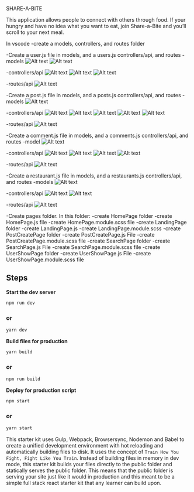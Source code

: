 SHARE-A-BITE

This application allows people to connect with others through food.
If your hungry and have no idea what you want to eat, join Share-a-Bite and you’ll scroll to your next meal.

In vscode
-create a models, controllers, and routes folder
	  
-Create a user.js file in models, and a users.js controllers/api, and routes
-models
![Alt text](<Screenshot 2024-03-20 at 10.48.21 PM.png>)
![Alt text](<Screenshot 2024-03-20 at 10.44.23 PM.png>)

-controllers/api
![Alt text](<Screenshot 2024-03-20 at 10.46.01 PM.png>)
![Alt text](<Screenshot 2024-03-20 at 10.46.50 PM.png>)
![Alt text](<Screenshot 2024-03-20 at 10.49.21 PM.png>)

-routes/api
![Alt text](<Screenshot 2024-03-20 at 10.52.44 PM.png>)

-Create a post.js file in models, and a posts.js controllers/api, and routes
-models
![Alt text](<Screenshot 2024-03-20 at 10.56.37 PM.png>)

-controllers/api
![Alt text](<Screenshot 2024-03-20 at 10.57.42 PM.png>)
![Alt text](<Screenshot 2024-03-20 at 10.58.56 PM.png>)
![Alt text](<Screenshot 2024-03-20 at 11.00.27 PM.png>)
![Alt text](<Screenshot 2024-03-20 at 11.01.17 PM.png>)
![Alt text](<Screenshot 2024-03-20 at 11.02.31 PM.png>)

-routes/api
![Alt text](<Screenshot 2024-03-20 at 10.55.48 PM.png>)

-Create a comment.js file in models, and a comments.js controllers/api, and routes
-model
![Alt text](<Screenshot 2024-03-20 at 11.04.24 PM.png>)

-controllers/api
![Alt text](<Screenshot 2024-03-20 at 11.14.52 PM.png>)
![Alt text](<Screenshot 2024-03-20 at 11.15.50 PM.png>)
![Alt text](<Screenshot 2024-03-20 at 11.16.49 PM.png>)
![Alt text](<Screenshot 2024-03-20 at 11.19.04 PM.png>)

-routes/api
![Alt text](<Screenshot 2024-03-20 at 11.20.44 PM.png>)

-Create a restaurant.js file in models, and a restaurants.js controllers/api, and routes
-models
![Alt text](<Screenshot 2024-03-20 at 11.22.19 PM.png>)

-controllers/api
![Alt text](<Screenshot 2024-03-20 at 11.24.12 PM.png>)
![Alt text](<Screenshot 2024-03-20 at 11.24.52 PM.png>)

-routes/api
![Alt text](<Screenshot 2024-03-20 at 11.25.59 PM.png>)

-Create pages folder. In this folder:
	-create HomePage folder
		-create HomePage.js file
		-create HomePage.module.scss file
	-create LandingPage folder
		-create LandingPage.js
		-create LandingPage.module.scss
	-create PostCreatePage folder
		-create PostCreatePage.js File
		-create PostCreatePage.module.scss file
	-create SearchPage folder
		-create SearchPage.js File
		-create SearchPage.module.scss file
	-create UserShowPage folder
		-create UserShowPage.js File
		-create UserShowPage.module.scss file


## Steps


**Start the dev server**
```bash
npm run dev
```
### or
```bash
yarn dev
```

**Build files for production**
```bash
yarn build
```
### or

```bash
npm run build
```

**Deploy for production script**
```bash
npm start
```
### or
```bash
yarn start
```


This starter kit uses Gulp, Webpack, Browsersync, Nodemon and Babel to create a unified development environment with hot reloading and automatically building files to disk. It uses the concept of `Train How You Fight, Fight Like You Train`. Instead of building files in memory in dev mode, this starter kit builds your files directly to the public folder and statically serves the public folder. This means that the public folder is serving your site just like it would in production and this meant to be a simple full stack react starter kit that any learner can build upon.